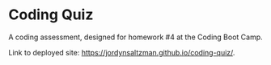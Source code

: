 # Coding Quiz
A coding assessment, designed for homework #4 at the Coding Boot Camp. 

Link to deployed site: 
https://jordynsaltzman.github.io/coding-quiz/.

